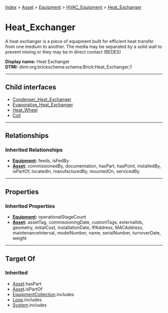 [Index](../../../../index.md) > [Asset](../../../Asset.md) > [Equipment](../../Equipment.md) > [HVAC_Equipment](../HVAC_Equipment.md) > [Heat_Exchanger](#)
# Heat_Exchanger

A heat exchanger is a piece of equipment built for efficient heat transfer from one medium to another. The media may be separated by a solid wall to prevent mixing or they may be in direct contact (BEDES)


**Display name:** Heat Exchanger<br />
**DTMI:** dtmi:org:brickschema:schema:Brick:Heat_Exchanger;1

---

## Child interfaces
* [Condenser_Heat_Exchanger](Condenser_Heat_Exchanger.md)
* [Evaporative_Heat_Exchanger](Evaporative_Heat_Exchanger.md)
* [Heat_Wheel](Heat_Wheel.md)
* [Coil](Coil/Coil.md)

---

## Relationships

### Inherited Relationships
* **[Equipment](../../Equipment.md):** feeds, isFedBy
* **[Asset](../../../Asset.md):** commissionedBy, documentation, hasPart, hasPoint, installedBy, isPartOf, locatedIn, manufacturedBy, mountedOn, servicedBy

---

## Properties

### Inherited Properties
* **[Equipment](../../Equipment.md):** operationalStageCount
* **[Asset](../../../Asset.md):** assetTag, commissioningDate, customTags, externalIds, geometry, initialCost, installationDate, IPAddress, MACAddress, maintenanceInterval, modelNumber, name, serialNumber, turnoverDate, weight

---

## Target Of
### Inherited
* [Asset](../../../Asset.md).hasPart
* [Asset](../../../Asset.md).isPartOf
* [EquipmentCollection](../../../../Collection/EquipmentCollection.md).includes
* [Loop](../../../../Collection/Loop/Loop.md).includes
* [System](../../../../Collection/System/System.md).includes
